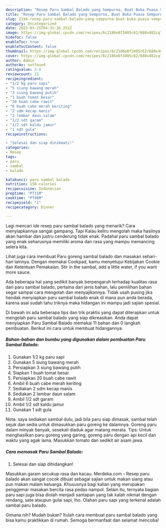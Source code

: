 ```yaml
---
description: "Resep Paru Sambal Balado yang Sempurna, Buat Buka Puasa Sempurna"
title: "Resep Paru Sambal Balado yang Sempurna, Buat Buka Puasa Sempurna"
slug: 2194-resep-paru-sambal-balado-yang-sempurna-buat-buka-puasa-sempurna
category: Uncategorized
date: 2023-03-25T04:31:26.251Z
image: https://img-global.cpcdn.com/recipes/6c2186e8f3405c62/680x482cq70/paru-sambal-balado-foto-resep-utama.jpg
hideToc: false
enableToc: true
enableTocContent: false
thumbnail: https://img-global.cpcdn.com/recipes/6c2186e8f3405c62/680x482cq70/paru-sambal-balado-foto-resep-utama.jpg
cover: https://img-global.cpcdn.com/recipes/6c2186e8f3405c62/680x482cq70/paru-sambal-balado-foto-resep-utama.jpg
author: Admin
authorAv: notfound
ratingvalue: 3.4
reviewcount: 12
recipeingredient:
- "1/2 kg paru sapi"
- "5 siung bawang merah"
- "3 siung bawang putih"
- "1 buah tomat besar"
- "20 buah cabe rawit"
- "6 buah cabe merah keriting"
- "2 sdm kecap manis"
- "2 lembar daun salam"
- "1/2 sdt garam"
- "1/2 sdt kaldu jamur"
- "1 sdt gula"
recipeinstructions:

- "Selesai dan siap dinikmati!"
categories:
- Resep
tags:
- paru
- sambal
- balado

katakunci: paru sambal balado 
nutrition: 150 calories
recipecuisine: Indonesian
preptime: "PT31M"
cooktime: "PT46M"
recipeyield: "1"
recipecategory: Dinner

---
```



Lagi mencari ide resep paru sambal balado yang menarik? Cara menyiapkannya sangat gampang. Tapi Kalau keliru mengolah maka hasilnya akan hambar dan justru cenderung tidak enak. Padahal paru sambal balado yang enak seharusnya memiliki aroma dan rasa yang mampu memancing selera kita.


Lihat juga cara membuat Paru goreng sambal balado dan masakan sehari-hari lainnya. Dengan memakai Cookpad, kamu menyetujui Kebijakan Cookie dan Ketentuan Pemakaian. Stir in the sambal, add a little water, if you want more sauce.

Ada beberapa hal yang sedikit banyak berpengaruh terhadap kualitas rasa dari paru sambal balado, pertama dari jenis bahan, lalu pemilihan bahan segar sampai cara mengolah dan menyajikannya. Tidak usah pusing jika hendak menyiapkan paru sambal balado enak di mana pun anda berada, karena asal sudah tahu triknya maka hidangan ini mampu jadi sajian spesial.


Di bawah ini ada beberapa tips dan trik praktis yang dapat diterapkan untuk mengolah paru sambal balado yang siap dikreasikan. Anda dapat menyiapkan Paru Sambal Balado memakai 11 bahan dan 0 langkah pembuatan. Berikut ini cara untuk membuat hidangannya.

<!--inarticleads1-->

##### Bahan-bahan dan bumbu yang digunakan dalam pembuatan Paru Sambal Balado:

1. Gunakan 1/2 kg paru sapi
1. Gunakan 5 siung bawang merah
1. Persiapkan 3 siung bawang putih
1. Siapkan 1 buah tomat besar
1. Persiapkan 20 buah cabe rawit
1. Ambil 6 buah cabe merah keriting
1. Sediakan 2 sdm kecap manis
1. Sediakan 2 lembar daun salam
1. Ambil 1/2 sdt garam
1. Ambil 1/2 sdt kaldu jamur
1. Gunakan 1 sdt gula


Nota: saya sediakan sambal dulu, jadi bila paru siap dimasak, sambal telah sejuk dan sedia untuk dimasukkan paru goreng ke dalamnya. Goreng paru dalam minyak banyak, sesekali diaduk agar matang merata. Tips: Untuk menghasilkan paru goreng yang garing, goreng paru dengan api kecil dan waktu yang agak lama. Masukkan tomato dan sedikit air asam jawa. 

<!--inarticleads2-->

##### Cara memasak Paru Sambal Balado:


1. Selesai dan siap dihidangkan!

Masukkan garam secukup rasa dan kacau. Merdeka.com - Resep paru balado akan sangat cocok dibuat sebagai sajian untuk makan siang atau pun makan malam keluarga. Khususnya bagi kalian yang merupakan penggemar masakan bercita rasa pedas nampol. Selain itu, ternyata bagian paru sapi juga bisa diolah menjadi santapan yang tak kalah nikmat dengan rendang, sate ataupun gulai sapi, lho. Olahan paru sapi yang terkenal adalah sambal paru balado. 

Gimana nih? Mudah bukan? Itulah cara membuat paru sambal balado yang bisa kamu praktikkan di rumah. Semoga bermanfaat dan selamat mencoba!
